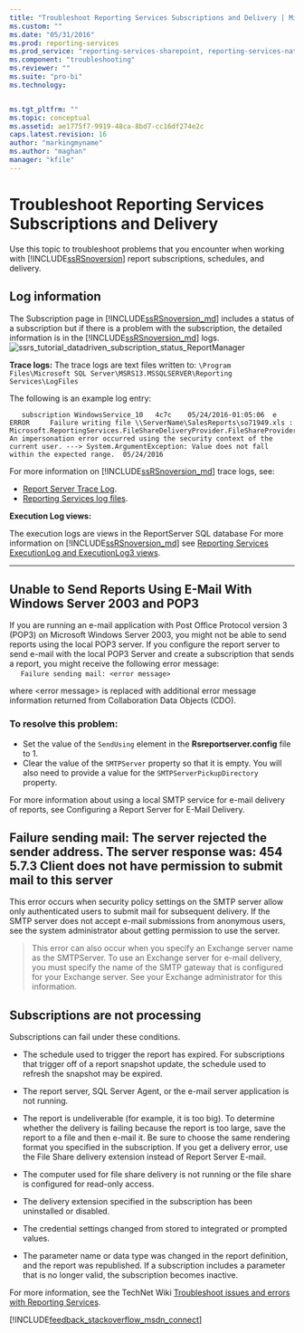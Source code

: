 ```yaml
---
title: "Troubleshoot Reporting Services Subscriptions and Delivery | Microsoft Docs"
ms.custom: ""
ms.date: "05/31/2016"
ms.prod: reporting-services
ms.prod_service: "reporting-services-sharepoint, reporting-services-native"
ms.component: "troubleshooting"
ms.reviewer: ""
ms.suite: "pro-bi"
ms.technology: 


ms.tgt_pltfrm: ""
ms.topic: conceptual
ms.assetid: ae1775f7-9919-48ca-8bd7-cc16df274e2c
caps.latest.revision: 16
author: "markingmyname"
ms.author: "maghan"
manager: "kfile"
---
```

# Troubleshoot Reporting Services Subscriptions and Delivery
  
    
Use this topic to troubleshoot problems that you encounter when working with [!INCLUDE[ssRSnoversion](../../includes/ssrsnoversion.md)] report subscriptions, schedules, and delivery.  
## Log information
 
The Subscription page in [!INCLUDE[ssRSnoversion_md](../../includes/ssrsnoversion-md.md)] includes a status of a subscription but if there is a problem with the subscription, the detailed information is in the [!INCLUDE[ssRSnoversion_md](../../includes/ssrsnoversion-md.md)] logs. 
![ssrs_tutorial_datadriven_subscription_status_ReportManager](../../reporting-services/media/ssrs-tutorial-datadriven-subscription-status-reportmanager.png)

**Trace logs:**
The trace logs are text files written to: `\Program Files\Microsoft SQL Server\MSRS13.MSSQLSERVER\Reporting Services\LogFiles`

The following is an example log entry:

```
   subscription WindowsService_10   4c7c    05/24/2016-01:05:06  e ERROR     Failure writing file \\ServerName\SalesReports\so71949.xls : Microsoft.ReportingServices.FileShareDeliveryProvider.FileShareProvider+NetworkErrorException: An impersonation error occurred using the security context of the current user. ---> System.ArgumentException: Value does not fall within the expected range.  05/24/2016
```
For more information on [!INCLUDE[ssRSnoversion_md](../../includes/ssrsnoversion-md.md)] trace logs, see: 
+ [Report Server Trace Log](../../reporting-services/report-server/report-server-service-trace-log.md).
+ [Reporting Services log files](../../reporting-services/report-server/reporting-services-log-files-and-sources.md).

**Execution Log views:**

The execution logs are views in the ReportServer SQL database
For more information on [!INCLUDE[ssRSnoversion_md](../../includes/ssrsnoversion-md.md)] see [Reporting Services ExecutionLog and ExecutionLog3 views](../../reporting-services/report-server/report-server-executionlog-and-the-executionlog3-view.md).  

----------
## Unable to Send Reports Using E-Mail With Windows Server 2003 and POP3  
If you are running an e-mail application with Post Office Protocol version 3 (POP3) on Microsoft Windows Server 2003, you might not be able to send reports using the local POP3 server. If you configure the report server to send e-mail with the local POP3 Server and create a subscription that sends a report, you might receive the following error message:  
&nbsp;&nbsp;&nbsp;&nbsp;&nbsp;`Failure sending mail: <error message>`  
  
where \<error message> is replaced with additional error message information returned from Collaboration Data Objects (CDO).  
  
### To resolve this problem:  
* Set the value of the `SendUsing` element in the **Rsreportserver.config** file to 1.  
* Clear the value of the `SMTPServer` property so that it is empty. You will also need to provide a value for the `SMTPServerPickupDirectory` property.   
  
For more information about using a local SMTP service for e-mail delivery of reports, see Configuring a Report Server for E-Mail Delivery.  
  
## Failure sending mail: The server rejected the sender address. The server response was: 454 5.7.3 Client does not have permission to submit mail to this server  
This error occurs when security policy settings on the SMTP server allow only authenticated users to submit mail for subsequent delivery. If the SMTP server does not accept e-mail submissions from anonymous users, see the system administrator about getting permission to use the server.  
> This error can also occur when you specify an Exchange server name as the SMTPServer. To use an Exchange server for e-mail delivery, you must specify the name of the SMTP gateway that is configured for your Exchange server. See your Exchange administrator for this information.  
  
## Subscriptions are not processing  
Subscriptions can fail under these conditions.   
* The schedule used to trigger the report has expired. For subscriptions that trigger off of a report snapshot update, the schedule used to refresh the snapshot may be expired.  
  
* The report server, SQL Server Agent, or the e-mail server application is not running.  
* The report is undeliverable (for example, it is too big). To determine whether the delivery is failing because the report is too large, save the report to a file and then e-mail it. Be sure to choose the same rendering format you specified in the subscription. If you get a delivery error, use the File Share delivery extension instead of Report Server E-mail.  
* The computer used for file share delivery is not running or the file share is configured for read-only access.  
* The delivery extension specified in the subscription has been uninstalled or disabled.  
* The credential settings changed from stored to integrated or prompted values.  
* The parameter name or data type was changed in the report definition, and the report was republished. If a subscription includes a parameter that is no longer valid, the subscription becomes inactive.  
  
For more information, see the TechNet Wiki [Troubleshoot issues and errors with Reporting Services](http://social.technet.microsoft.com/wiki/contents/articles/1633.ssrs-troubleshoot-issues-and-errors-with-reporting-services.aspx).  
  
  
    
  
  
  

[!INCLUDE[feedback_stackoverflow_msdn_connect](../../includes/feedback-stackoverflow-msdn-connect.md)]

